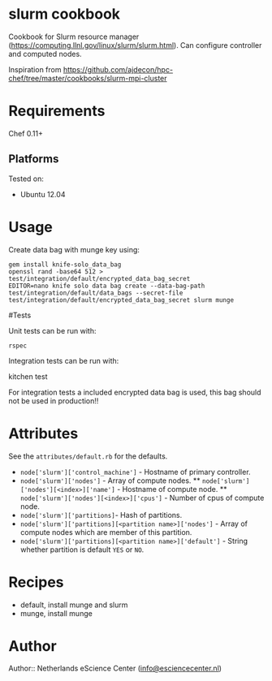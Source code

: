 # slurm cookbook

Cookbook for Slurm resource manager (https://computing.llnl.gov/linux/slurm/slurm.html).
Can configure controller and computed nodes.

Inspiration from https://github.com/ajdecon/hpc-chef/tree/master/cookbooks/slurm-mpi-cluster

# Requirements

Chef 0.11+

## Platforms

Tested on:

* Ubuntu 12.04

# Usage

Create data bag with munge key using:

    gem install knife-solo_data_bag
    openssl rand -base64 512 > test/integration/default/encrypted_data_bag_secret
    EDITOR=nano knife solo data bag create --data-bag-path test/integration/default/data_bags --secret-file test/integration/default/encrypted_data_bag_secret slurm munge

#Tests

Unit tests can be run with:

    rspec

Integration tests can be run with:

   kitchen test

For integration tests a included encrypted data bag is used, this bag should not be used in production!!

# Attributes

See the `attributes/default.rb` for the defaults.

* `node['slurm']['control_machine']` - Hostname of primary controller.
* `node['slurm']['nodes']` - Array of compute nodes.
** `node['slurm']['nodes'][<index>]['name']` - Hostname of compute node.
** `node['slurm']['nodes'][<index>]['cpus']` - Number of cpus of compute node.
* `node['slurm']['partitions]`- Hash of partitions.
* `node['slurm']['partitions][<partition name>]['nodes']` - Array of compute nodes which are member of this partition.
* `node['slurm']['partitions][<partition name>]['default']` - String whether partition is default `YES` or `NO`.

# Recipes

* default, install munge and slurm 
* munge, install munge

# Author

Author:: Netherlands eScience Center (<info@esciencecenter.nl>)
